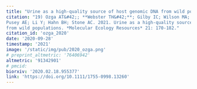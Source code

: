```yaml
---
title: "Urine as a high‐quality source of host genomic DNA from wild populations"
citation: "19) Ozga AT&#42;; **Webster TH&#42;**; Gilby IC; Wilson MA; Nockerts RS; Wilson ML;
Pusey AE; Li Y; Hahn BH; Stone AC. 2021. Urine as a high‐quality source of host genomic DNA
from wild populations. *Molecular Ecology Resources* 21: 170-182."
citation_id: 'ozga_2020'
date: '2020-09-28'
timestamp: '2021'
image: '/static/img/pub/2020_ozga.png'
# preprint_altmetric: '76406942'
altmetric: '91342901'
# pmcid:
biorxiv: '2020.02.18.955377'
link: 'https://doi.org/10.1111/1755-0998.13260'
---
```


